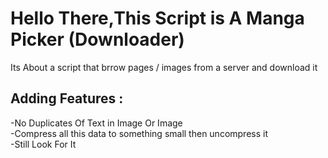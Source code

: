 # Hello There,This Script is A Manga Picker (Downloader)
Its About a script that brrow pages / images from a server and download it 
## Adding Features :
-No Duplicates Of Text  in Image Or Image <br/>
-Compress all this data to something small then uncompress it<br/>
-Still Look For It
  
